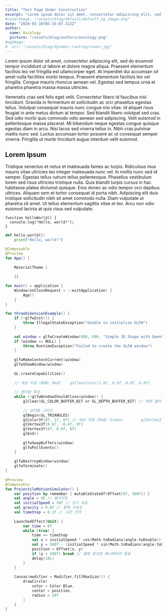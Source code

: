 ```yaml
---
title: "Test Page Under Construction"
excerpt: "Lorem ipsum dolor sit amet, consectetur adipiscing elit, sed do eiusmod tempor incididunt ut labore et dolore magna aliqua. Praesent elementum facilisis leo vel fringilla est ullamcorper eget. At imperdiet dui accumsan sit amet nulla facilities morbi tempus."
#coverImage: "/assets/blog/default/default_og_image.png"
date: "2020-03-16T05:35:07.322Z"
author:
  name: Axiology
  picture: "/assets/blog/authors/axiology.png"
#ogImage:
#  url: "/assets/blog/dynamic-routing/cover.jpg"
---
```


Lorem ipsum dolor sit amet, consectetur adipiscing elit, sed do eiusmod tempor incididunt ut labore et dolore magna aliqua. Praesent elementum facilisis leo vel fringilla est ullamcorper eget. At imperdiet dui accumsan sit amet nulla facilities morbi tempus. Praesent elementum facilisis leo vel fringilla. Congue mauris rhoncus aenean vel. Egestas sed tempus urna et pharetra pharetra massa massa ultricies.

Venenatis cras sed felis eget velit. Consectetur libero id faucibus nisl tincidunt. Gravida in fermentum et sollicitudin ac orci phasellus egestas tellus. Volutpat consequat mauris nunc congue nisi vitae. Id aliquet risus feugiat in ante metus dictum at tempor. Sed blandit libero volutpat sed cras. Sed odio morbi quis commodo odio aenean sed adipiscing. Velit euismod in pellentesque massa placerat. Mi bibendum neque egestas congue quisque egestas diam in arcu. Nisi lacus sed viverra tellus in. Nibh cras pulvinar mattis nunc sed. Luctus accumsan tortor posuere ac ut consequat semper viverra. Fringilla ut morbi tincidunt augue interdum velit euismod.

## Lorem Ipsum

Tristique senectus et netus et malesuada fames ac turpis. Ridiculous mus mauris vitae ultricies leo integer malesuada nunc vel. In mollis nunc sed id semper. Egestas tellus rutrum tellus pellentesque. Phasellus vestibulum lorem sed risus ultricies tristique nulla. Quis blandit turpis cursus in hac habitasse platea dictumst quisque. Eros donec ac odio tempor orci dapibus ultrices. Aliquam sem et tortor consequat id porta nibh. Adipiscing elit duis tristique sollicitudin nibh sit amet commodo nulla. Diam vulputate ut pharetra sit amet. Ut tellus elementum sagittis vitae et leo. Arcu non odio euismod lacinia at quis risus sed vulputate.


```plain text
function helloWorld() {
  console.log("Hello, world!");
}
```

```python
def hello_world():
    print("Hello, world!")
```



```kotlin
@Composable  
@Preview  
fun App() {  
  
    MaterialTheme {  
  
    }}  
  
fun main() = application {  
    Window(onCloseRequest = ::exitApplication) {  
        App()  
    }  
}  
  
fun threeDimensionExample() {  
    if (!glfwInit()) {  
        throw IllegalStateException("Unable to initialize GLFW")  
    }  
  
    val window = glfwCreateWindow(800, 600, "Simple 3D Shape with OpenGL", NULL, NULL)  
    if (window == NULL) {  
        throw RuntimeException("Failed to create the GLFW window")  
    }  
  
    glfwMakeContextCurrent(window)  
    glfwShowWindow(window)  
  
    GL.createCapabilities()  
  
    // 색상 지정 (RGB: Red)    glClearColor(1.0f, 0.0f, 0.0f, 0.0f)  
  
    // 렌더링 루프  
    while (!glfwWindowShouldClose(window)) {  
        glClear(GL_COLOR_BUFFER_BIT or GL_DEPTH_BUFFER_BIT) // 화면 클리어  
  
        // 삼각형 그리기  
        glBegin(GL_TRIANGLES)  
        glColor3f(0f, 1f, 0f) // 색상 지정 (RGB: Green)        glVertex3f(-0.6f, -0.4f, 0f)  
        glVertex3f(0.6f, -0.4f, 0f)  
        glVertex3f(0f, 0.6f, 0f)  
        glEnd()  
  
        glfwSwapBuffers(window)  
        glfwPollEvents()  
    }  
  
    glfwDestroyWindow(window)  
    glfwTerminate()  
}  
  
@Preview  
@Composable  
fun ProjectileMotionSimulator() {  
    var position by remember { mutableStateOf(Offset(0f, 500f)) }  
    val angle = 45 // 발사각도  
    val initialSpeed = 50f // 초기 속도  
    val gravity = 9.8f // 중력 가속도  
    val timeStep = 0.1f // 시간 간격  
  
    LaunchedEffect(Unit) {  
        var time = 0f  
        while (true) {  
            time += timeStep  
            val x = initialSpeed * cos(Math.toRadians(angle.toDouble())).toFloat() * time  
            val y = 500f - (initialSpeed * sin(Math.toRadians(angle.toDouble())).toFloat() * time - 0.5f * gravity * time * time)  
            position = Offset(x, y)  
            if (y > 500f) break // 땅에 닿으면 애니메이션 종료  
            delay(10L)  
        }  
    }  
  
    Canvas(modifier = Modifier.fillMaxSize()) {  
        drawCircle(  
            color = Color.Blue,  
            center = position,  
            radius = 10f  
        )  
    }  
}
```


